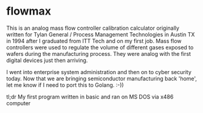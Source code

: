 # flowmax
This is an analog mass flow controller calibration calculator originally written for Tylan General / Process Management Technologies in Austin TX in 1994 after I graduated from ITT Tech and on my first job. Mass flow controllers were used to regulate the volume of different gases exposed to wafers during the manufacturing process. They were analog with the first digital devices just then arriving.

I went into enterprise system administration and then on to cyber security today. Now that we are bringing semiconductor manufacturing back 'home', let me know if I need to port this to Golang. :-))


tl;dr
My first program written in basic and ran on MS DOS via x486 computer


